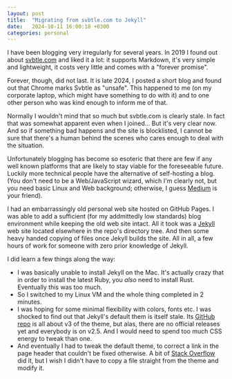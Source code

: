 ```yaml
---
layout: post
title:  "Migrating from svbtle.com to Jekyll"
date:   2024-10-11 16:00:18 +0300
categories: personal
---
```

I have been blogging very irregularly for several years. In 2019 I found out
about [svbtle.com](https://svbtle.com/) and liked it a lot: it supports
Markdown, it's very simple and
lightweight, it costs very little and comes with a "forever promise".

Forever, though, did not last. It is late 2024, I posted a short blog and found
out that Chrome marks Svbtle as "unsafe". This happened to me (on my corporate
laptop, which might have something to do with it) and to one other person
who was kind enough to inform me of that.

Normally I wouldn't mind that so much but svbtle.com is clearly stale. In fact that was
somewhat apparent even when I joined... But it's very clear now. And so if
something bad happens and the site is blocklisted, I cannot be sure
that there's a human behind the scenes who cares enough to deal with the situation.

Unfortunately blogging has become so esoteric that there are few if any
well known platforms that are likely to stay viable for the foreseeable
future. Luckily more technical people have the alternative of self-hosting
a blog. (You don't need to be a Web/JavaScript wizard, which I'm clearly not,
but you need basic Linux and Web background; otherwise, I guess [Medium](https://medium.com/) is
your friend).

I had an embarrassingly old personal web site hosted on GitHub Pages.
I was able to add a sufficient (for my addmittedly low standards) blog
environment while keeping the old web site intact. All it took
was a [Jekyll](https://jekyllrb.com/) web site located elsewhere
in the repo's directory tree. And then some heavy handed copying of files
once Jekyll builds the site. All in all, a few hours of work for someone
with zero prior knowledge of Jekyll.

I did learn a few things along the way:

* I was basically unable to install Jekyll on the Mac. It's actually
crazy that in order to install the latest Ruby, you *also* need
to install Rust. Eventually this was too much.
* So I switched to my Linux VM and the whole thing completed in 2 minutes.
* I was hoping for some minimal flexibility with colors, fonts etc.
I was shocked to find out that Jekyll's default them is itself stale.
Its [GitHub repo](https://github.com/jekyll/minima)
is all about v3 of the theme, but alas, there are no official releases yet
and everybody is on v2.5. And I would need to spend too much CSS energy
to tweak than one. 
* And eventually I had to tweak the default theme, to correct a link in the page
header that couldn't be fixed otherwise. A bit of [Stack Overflow](https://stackoverflow.com/questions/64694511/how-to-change-the-url-of-the-title-in-jekyll) did it, but
I wish I didn't have to copy a file straight from the theme and modify it.

